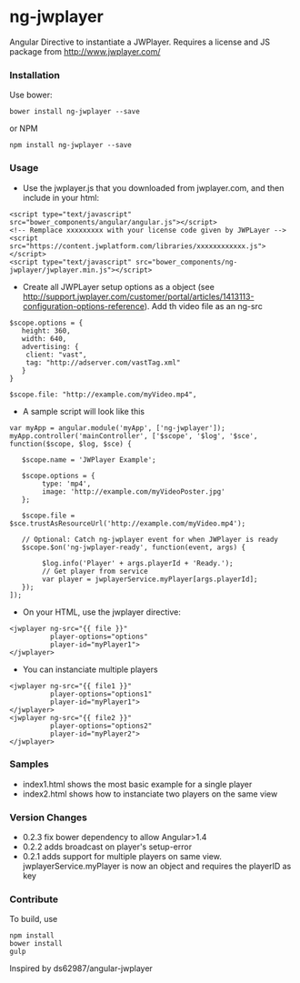 # ng-jwplayer

Angular Directive to instantiate a JWPlayer. Requires a license and JS package from http://www.jwplayer.com/

### Installation

Use bower:

~~~~
bower install ng-jwplayer --save
~~~~

or NPM

~~~~
npm install ng-jwplayer --save
~~~~

### Usage

* Use the jwplayer.js that you downloaded from jwplayer.com, and then include in your html:

~~~~
<script type="text/javascript" src="bower_components/angular/angular.js"></script>
<!-- Remplace xxxxxxxxx with your license code given by JWPLayer -->
<script src="https://content.jwplatform.com/libraries/xxxxxxxxxxxx.js"></script>    
<script type="text/javascript" src="bower_components/ng-jwplayer/jwplayer.min.js"></script>
~~~~

* Create all JWPLayer setup options as a object (see http://support.jwplayer.com/customer/portal/articles/1413113-configuration-options-reference). Add th video file as an ng-src

~~~~
$scope.options = {
   height: 360,
   width: 640,
   advertising: {
   	client: "vast",
	tag: "http://adserver.com/vastTag.xml"
   }
}

$scope.file: "http://example.com/myVideo.mp4",

~~~~

* A sample script will look like this

~~~~
var myApp = angular.module('myApp', ['ng-jwplayer']);
myApp.controller('mainController', ['$scope', '$log', '$sce', function($scope, $log, $sce) {

   $scope.name = 'JWPlayer Example';
            
   $scope.options = {
        type: 'mp4',
        image: 'http://example.com/myVideoPoster.jpg'
   };
            
   $scope.file = $sce.trustAsResourceUrl('http://example.com/myVideo.mp4');

   // Optional: Catch ng-jwplayer event for when JWPlayer is ready
   $scope.$on('ng-jwplayer-ready', function(event, args) {

        $log.info('Player' + args.playerId + 'Ready.');
        // Get player from service
        var player = jwplayerService.myPlayer[args.playerId];
   });
]);

~~~~

* On your HTML, use the jwplayer directive:

~~~~
<jwplayer ng-src="{{ file }}"
          player-options="options"
          player-id="myPlayer1">
</jwplayer>
~~~~

* You can instanciate multiple players

~~~~
<jwplayer ng-src="{{ file1 }}"
          player-options="options1"
          player-id="myPlayer1">
</jwplayer>
<jwplayer ng-src="{{ file2 }}"
          player-options="options2"
          player-id="myPlayer2">
</jwplayer>
~~~~

### Samples

* index1.html shows the most basic example for a single player
* index2.html shows how to instanciate two players on the same view

### Version Changes

* 0.2.3 fix bower dependency to allow Angular>1.4
* 0.2.2 adds broadcast on player's setup-error
* 0.2.1 adds support for multiple players on same view. jwplayerService.myPlayer is now an object and requires the playerID as key

### Contribute

To build, use

~~~~
npm install
bower install
gulp
~~~~

Inspired by ds62987/angular-jwplayer

